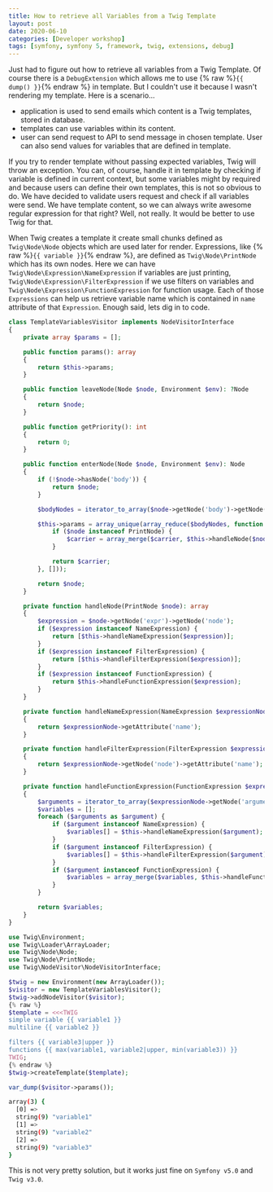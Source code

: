 ```yaml
---
title: How to retrieve all Variables from a Twig Template
layout: post
date: 2020-06-10
categories: [Developer workshop]
tags: [symfony, symfony 5, framework, twig, extensions, debug]
---
```


Just had to figure out how to retrieve all variables from a Twig Template. Of course there is a `DebugExtension` which allows me to use {% raw %}`{{ dump() }}`{% endraw %} in template. But I couldn't use it because I wasn't rendering my template. Here is a scenario...

- application is used to send emails which content is a Twig templates, stored in database.
- templates can use variables within its content.
- user can send request to API to send message in chosen template. User can also send values for variables that are defined in template.

If you try to render template without passing expected variables, Twig will throw an exception. You can, of course, handle it in template by checking if variable is defined in current context, but some variables might by required and because users can define their own templates, this is not so obvious to do. We have decided to validate users request and check if all variables were send. We have template content, so we can always write awesome regular expression for that right? Well, not really. It would be better to use Twig for that.

When Twig creates a template it create small chunks defined as `Twig\Node\Node` objects which are used later for render. Expressions, like {% raw %}`{{ variable }}`{% endraw %}, are defined as `Twig\Node\PrintNode` which has its own nodes. Here we can have `Twig\Node\Expression\NameExpression` if variables are just printing, `Twig\Node\Expression\FilterExpression` if we use filters on variables and `Twig\Node\Expression\FunctionExpression` for function usage. Each of those `Expressions` can help us retrieve variable name which is contained in `name` attribute of that `Expression`. Enough said, lets dig in to code.

```php
class TemplateVariablesVisitor implements NodeVisitorInterface
{
    private array $params = [];

    public function params(): array
    {
        return $this->params;
    }

    public function leaveNode(Node $node, Environment $env): ?Node
    {
        return $node;
    }

    public function getPriority(): int
    {
        return 0;
    }

    public function enterNode(Node $node, Environment $env): Node
    {
        if (!$node->hasNode('body')) {
            return $node;
        }

        $bodyNodes = iterator_to_array($node->getNode('body')->getNode('0')->getIterator());

        $this->params = array_unique(array_reduce($bodyNodes, function (array $carrier, Node $node) {
            if ($node instanceof PrintNode) {
                $carrier = array_merge($carrier, $this->handleNode($node));
            }

            return $carrier;
        }, []));

        return $node;
    }

    private function handleNode(PrintNode $node): array
    {
        $expression = $node->getNode('expr')->getNode('node');
        if ($expression instanceof NameExpression) {
            return [$this->handleNameExpression($expression)];
        }
        if ($expression instanceof FilterExpression) {
            return [$this->handleFilterExpression($expression)];
        }
        if ($expression instanceof FunctionExpression) {
            return $this->handleFunctionExpression($expression);
        }
    }

    private function handleNameExpression(NameExpression $expressionNode): string
    {
        return $expressionNode->getAttribute('name');
    }

    private function handleFilterExpression(FilterExpression $expressionNode): string
    {
        return $expressionNode->getNode('node')->getAttribute('name');
    }

    private function handleFunctionExpression(FunctionExpression $expressionNode): array
    {
        $arguments = iterator_to_array($expressionNode->getNode('arguments')->getIterator());
        $variables = [];
        foreach ($arguments as $argument) {
            if ($argument instanceof NameExpression) {
                $variables[] = $this->handleNameExpression($argument);
            }
            if ($argument instanceof FilterExpression) {
                $variables[] = $this->handleFilterExpression($argument);
            }
            if ($argument instanceof FunctionExpression) {
                $variables = array_merge($variables, $this->handleFunctionExpression($argument));
            }
        }

        return $variables;
    }
}
```

```php
use Twig\Environment;
use Twig\Loader\ArrayLoader;
use Twig\Node\Node;
use Twig\Node\PrintNode;
use Twig\NodeVisitor\NodeVisitorInterface;

$twig = new Environment(new ArrayLoader());
$visitor = new TemplateVariablesVisitor();
$twig->addNodeVisitor($visitor);
{% raw %}
$template = <<<TWIG
simple variable {{ variable1 }}
multiline {{ variable2 }}

filters {{ variable3|upper }}
functions {{ max(variable1, variable2|upper, min(variable3)) }}
TWIG;
{% endraw %}
$twig->createTemplate($template);

var_dump($visitor->params());
```

```bash
array(3) {
  [0] =>
  string(9) "variable1"
  [1] =>
  string(9) "variable2"
  [2] =>
  string(9) "variable3"
}
```

This is not very pretty solution, but it works just fine on `Symfony v5.0` and `Twig v3.0`.